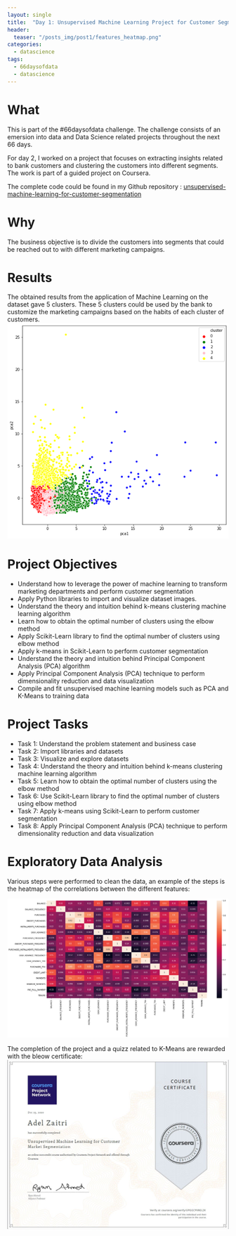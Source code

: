 ```yaml
---
layout: single
title:  "Day 1: Unsupervised Machine Learning Project for Customer Segmentation"
header:
  teaser: "/posts_img/post1/features_heatmap.png"
categories: 
  - datascience
tags:
  - 66daysofdata
  - datascience
---
```

What
======
This is part of the #66daysofdata challenge. The challenge consists of an emersion into data and Data Science related projects throughout the next 66 days.

For day 2, I worked on a project that focuses on extracting insights related to bank customers and clustering the customers into different segments. The work is part of a guided project on Coursera.

The complete code could be found in my Github repository : 
[unsupervised-machine-learning-for-customer-segmentation](https://github.com/adelzaitri/unsupervised-machine-learning-for-customer-segmentation) 

Why
======
The business objective is to divide the customers into segments that could be reached out to with different marketing campaigns.


Results
========
The obtained results from the application of Machine Learning on the dataset gave 5 clusters. These 5 clusters could be used by the bank to customize the marketing campaigns based on the habits of each cluster of customers.
![Clusters](/images/posts_img/post1/clusters.png)


Project Objectives
===========
* Understand how to leverage the power of machine learning to transform marketing departments and perform customer segmentation
* Apply Python libraries to import and visualize dataset images.
* Understand the theory and intuition behind k-means clustering machine learning algorithm
* Learn how to obtain the optimal number of clusters using the elbow method
* Apply Scikit-Learn library to find the optimal number of clusters using elbow method
* Apply k-means in Scikit-Learn to perform customer segmentation
* Understand the theory and intuition behind Principal Component Analysis (PCA) algorithm
* Apply Principal Component Analysis (PCA) technique to perform dimensionality reduction and data visualization
* Compile and fit unsupervised machine learning models such as PCA and K-Means to training data

Project Tasks
===========

* Task 1: Understand the problem statement and business case    
* Task 2: Import libraries and datasets    
* Task 3: Visualize and explore datasets    
* Task 4: Understand the theory and intuition behind k-means clustering machine learning algorithm    
* Task 5: Learn how to obtain the optimal number of clusters using the elbow method    
* Task 6: Use Scikit-Learn library to find the optimal number of clusters using elbow method    
* Task 7: Apply k-means using Scikit-Learn to perform customer segmentation    
* Task 8: Apply Principal Component Analysis (PCA) technique to perform dimensionality reduction and data visualization  


Exploratory Data Analysis
===========
Various steps were performed to clean the data, an example of the steps is the heatmap of the correlations between the different features:

![Features Heatmap](/images/posts_img/post1/features_heatmap.png)


The completion of the project and a quizz related to K-Means are rewarded with the bleow certificate:
![coursera certificate](/images/posts_img/post1/coursera_project_market_segmentation_ml.jpg)